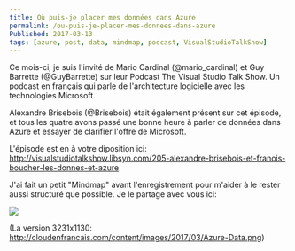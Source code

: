 ```yaml
---
title: Où puis-je placer mes données dans Azure
permalink: /ou-puis-je-placer-mes-donnees-dans-azure
Published: 2017-03-13
tags: [azure, post, data, mindmap, podcast, VisualStudioTalkShow]
---
```


Ce mois-ci, je suis l'invité de Mario Cardinal (@mario_cardinal) et Guy Barrette (@GuyBarrette) sur leur Podcast The Visual Studio Talk Show. Un podcast en français qui parle de l'architecture logicielle avec les technologies Microsoft.

Alexandre Brisebois (@Brisebois) était également présent sur cet épisode, et tous les quatre avons passé une bonne heure à parler de données dans Azure et essayer de clarifier l'offre de Microsoft.

L'épisode est en à votre diposition ici: http://visualstudiotalkshow.libsyn.com/205-alexandre-brisebois-et-franois-boucher-les-donnes-et-azure


J'ai fait un petit "Mindmap" avant l'enregistrement pour m'aider à le rester aussi structuré que possible. Je le partage avec vous ici:


![](/content/images/2017/03/Azure-Data_thumb.png)

(La version 3231x1130: http://cloudenfrancais.com/content/images/2017/03/Azure-Data.png)
